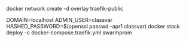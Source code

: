 docker network create -d overlay traefik-public

DOMAIN=localhost ADMIN_USER=classvar HASHED_PASSWORD=$(openssl passwd -apr1 classvar) docker stack deploy -c docker-compose.traefik.yml swarmprom